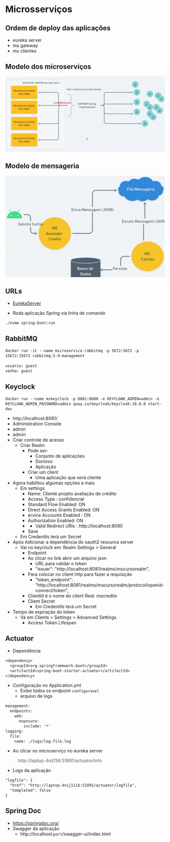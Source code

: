 # Microsserviços

## Ordem de deploy das aplicações
- eureka server
- ms gateway
- ms clientes

## Modelo dos microserviços

![Aplicação](./imgs/app.png)

## Modelo de mensageria

![Mensageria](./imgs/mensageria.png)

## URLs
- [EurekaServer](http://localhost:8761/)

- Roda aplicação Spring via linha de comando
```
./nvmw spring-boot:run
```

## RabbitMQ
```
docker run -it --name microservico-rabbitmq -p 5672:5672 -p 15672:15672 rabbitmq:3.9-management

usuário: guest
senha: guest
```

## Keyclock

```
docker run --name mskeyclock -p 8081:8080 -e KEYCLOAK_ADMIN=admin -e KEYCLOAK_ADMIN_PASSWORD=admin quay.io/keycloak/keycloak:18.0.0 start-dev
```

- http://localhost:8081/
- Administration Console 
- admin
- admin
- Criar controle de acesso
  - Criar Realm
    - Pode ser:
      - Conjunto de aplicações
      - Dominio
      - Aplicação
    - Criar um client
      - Uma aplicação que será cliente
- Agora habilitou algumas opções a mais
  - Em settings
    - Name: Cliente projeto avaliação de crédito
    - Access Type : confidencial
    - Standard Flow Enabled: ON
    - Direct Access Grants Enabled: ON
    - ervice Accounts Enabled : ON
    - Authorization Enabled: ON
    - * Valid Redirect URIs : http://localhost:8080
    - Save
  - Em Credentils terá um Secret
- Após Adicionar a dependência do oauth2 resource server
  - Vai no keyclock em:  Realm Settings > General
      - Endpoint
      - Ao clicar no link abrir um arquivo json
        - URL para validar o token
        - "issuer": "http://localhost:8081/realms/mscursorealm",
      - Para colocar no client http para fazer a requisição
        - "token_endpoint": "http://localhost:8081/realms/mscursorealm/protocol/openid-connect/token",
      - ClientId é o nome do client Real: mscredito
      - Client Secret
        - Em Credentils terá um Secret
- Tempo de expiração do token
  - Vá em Clients > Settings >  Advanced Settings 
    - Access Token Lifespan

## Actuator
- Dependência
```
<dependency>
  <groupId>org.springframework.boot</groupId>
  <artifactId>spring-boot-starter-actuator</artifactId>
</dependency>
```
- Configuração no Application.yml
  - Exibe todos os endpoint `configuravel`
  - arquivo de logs
```
management:
  endpoints:
    web:
      exposure:
        include: '*'
logging:
  file:
    name: ./logs/log-file.log
```
- Ao clicar no microserviço no eureka server
> http://laptop-4nij11i6:51891/actuator/info

- Logs da aplicação
```
"logfile": {
  "href": "http://laptop-4nij11i6:51891/actuator/logfile",
  "templated": false
}
```

## Spring Doc
- https://springdoc.org/
- Swagger da aplicação
  - http://localhost:`port`/swagger-ui/index.html

